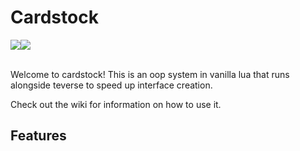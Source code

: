 # Cardstock
<div align="left">
	<img src="https://img.shields.io/badge/version-1001-success.svg"><img src="https://img.shields.io/badge/build-unstable-critical.svg">
	<br><br>
</div>

Welcome to cardstock! This is an oop system in vanilla lua that runs alongside teverse to speed up interface creation.

Check out the wiki for information on how to use it.

## Features
